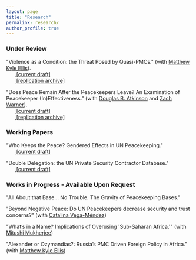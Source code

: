 ```yaml
---
layout: page
title: "Research"
permalink: research/
author_profile: true
---
```


<!-- ### Publications

"Affluence and Congruence: Unequal Representation Around the World" (with Noam Lupu). 2022. *Journal of Politics* 84 (1): 276-290.
<br>&nbsp;&nbsp;&nbsp;&nbsp;&nbsp;&nbsp;<span style="padding-right:5%"><a href='{{ "/download/Lupu-Warner-Affluence.pdf" | relative_url }}'><i class='fas fa-file-pdf'></i> [paper]</a></span>
<br>&nbsp;&nbsp;&nbsp;&nbsp;&nbsp;&nbsp;<span style="padding-right:5%"><a href='{{ "/download/Lupu-Warner-Appendix.pdf" | relative_url }}'><i class='fas fa-file-pdf'></i> [appendix]</a></span>
<br>&nbsp;&nbsp;&nbsp;&nbsp;&nbsp;&nbsp;<span style="padding-right:5%"><a href='https://dataverse.harvard.edu/dataset.xhtml?persistentId=doi:10.7910/DVN/DBNBEU'><i class='fas fa-code-branch'></i> [replication archive]</a></span>
<br>&nbsp;&nbsp;&nbsp;&nbsp;&nbsp;&nbsp;<span style="padding-right:5%"><a href='https://www.washingtonpost.com/politics/2021/06/15/voters-around-world-think-their-governments-are-out-touch-they-have-point/'><i class='fas fa-bullhorn'></i> [Washington Post coverage]</a></span> -->


### Under Review

"Violence as a Condition: the Threat Posed by Quasi-PMCs." (with [Matthew Kyle Ellis](https://www.linkedin.com/in/matt-ellis-7b187492/)). <br>&nbsp;&nbsp;&nbsp;&nbsp;&nbsp;&nbsp;<span style="padding-right:5%"><a href='{{ "https://osf.io/y23s6/"}}'><i class='fas fa-file-pdf'></i> [current draft]</a></span>
<br>&nbsp;&nbsp;&nbsp;&nbsp;&nbsp;&nbsp;<span style="padding-right:5%"><a href="https://github.com/skytheacademic/violence_as_a_condition"><i class='fab fa-github'></i> [replication archive]</a></span>

"Does Peace Remain After the Peacekeepers Leave? An Examination of Peacekeeper (In)Effectiveness." (with [Douglas B. Atkinson](https://dougbatkinson.wordpress.com/) and [Zach Warner](https://zachwarner.net/)).
<br>&nbsp;&nbsp;&nbsp;&nbsp;&nbsp;&nbsp;<span style="padding-right:5%"><a href='{{ "https://www.researchgate.net/publication/365437993_Does_Peace_Remain_After_the_Peacekeepers_Leave_An_Exploration_of_Peacekeeper_InEffectiveness"}}'><i class='fas fa-file-pdf'></i> [current draft]</a></span>
<br>&nbsp;&nbsp;&nbsp;&nbsp;&nbsp;&nbsp;<span style="padding-right:5%"><a href="https://github.com/skytheacademic/when_peacekeepers_leave"><i class='fab fa-github'></i> [replication archive]</a></span>

### Working Papers

"Who Keeps the Peace? Gendered Effects in UN Peacekeeping."
<br>&nbsp;&nbsp;&nbsp;&nbsp;&nbsp;&nbsp;<span style="padding-right:5%"><a href='{{ "https://www.researchgate.net/publication/360779049_Who_Keeps_the_Peace_Gendered_Effects_in_UN_Peacekeeping"}}'><i class='fas fa-file-pdf'></i> [current draft]</a></span>

"Double Delegation: the UN Private Security Contractor Database."
<br>&nbsp;&nbsp;&nbsp;&nbsp;&nbsp;&nbsp;<span style="padding-right:5%"><a href='{{ "https://www.researchgate.net/publication/360778936_Double_Delegation_An_Investigation_of_the_UN_Use_of_Private_Security_Contractors"}}'><i class='fas fa-file-pdf'></i> [current draft]</a></span>

### Works in Progress - Available Upon Request

"All About that Base... No Trouble. The Gravity of Peacekeeping Bases."

"Beyond Negative Peace: Do UN Peacekeepers decrease security and trust concerns?" (with [Catalina Vega-Méndez](https://www.linkedin.com/in/catalina-vega-mendez-162196237/))

"What’s in a Name? Implications of Overusing 'Sub-Saharan Africa.'" (with [Mitushi Mukherjee](https://www.linkedin.com/in/mitushi04/))

"Alexander or Ozymandias?: Russia’s PMC Driven Foreign Policy in Africa." (with [Matthew Kyle Ellis](https://www.linkedin.com/in/matt-ellis-7b187492/))

<!-- "Divide to Rule: Deconcentration and Coalition Bargaining." *Under review*.
<br>&nbsp;&nbsp;&nbsp;&nbsp;&nbsp;&nbsp;<span style="padding-right:5%"><a href='{{ "/download/Warner-Divide-to-Rule.pdf" | relative_url }}'><i class='fas fa-file-pdf'></i> [current draft]</a></span>
<br>&nbsp;&nbsp;&nbsp;&nbsp;&nbsp;&nbsp;<span style="padding-right:5%"><a href='{{ "/download/Warner-Divide-to-Rule-Appendix.pdf" | relative_url }}'><i class='fas fa-file-pdf'></i> [appendix]</a> </span> -->
